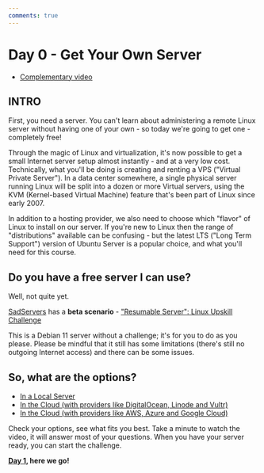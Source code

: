 ```yaml
---
comments: true
---
```

# Day 0 - Get Your Own Server

* [Complementary video](https://youtube.com/live/_-6UYOjRIVQ?feature=share)

## INTRO

First, you need a server. You can't learn about administering a remote Linux server without having one of your own - so today we're going to get one - completely free!

Through the magic of Linux and virtualization, it's now possible to get a small Internet server setup almost instantly - and at a very low cost. Technically, what you'll be doing is creating and renting a VPS  ("Virtual Private Server"). In a data center somewhere, a single physical server running Linux will be split into a dozen or more Virtual servers, using the KVM (Kernel-based Virtual Machine) feature that's been part of Linux since early 2007.

In addition to a hosting provider, we also need to choose which "flavor" of Linux to install on our server. If you're new to Linux then the range of "distributions" available can be confusing - but the latest LTS ("Long Term Support") version of Ubuntu Server is a popular choice, and what you'll need for this course.

## Do you have a free server I can use?

Well, not quite yet.

[SadServers](https://sadservers.com) has a **beta scenario** - ["Resumable Server": Linux Upskill Challenge](https://sadservers.com/scenario/luc)

This is a Debian 11 server without a challenge; it's for you to do as you please. Please be mindful that it still has some limitations (there's still no outgoing Internet access) and there can be some issues.


## So, what are the options?

* [In a Local Server](https://linuxupskillchallenge.org/00-Local-Server)
* [In the Cloud (with providers like DigitalOcean, Linode and Vultr)](https://linuxupskillchallenge.org/00-VPS-small)
* [In the Cloud (with providers like AWS, Azure and Google Cloud)](https://linuxupskillchallenge.org/00-VPS-big)

Check your options, see what fits you best. Take a minute to watch the video, it will answer most of your questions. When you have your server ready, you can start the challenge.

**[Day 1](https://linuxupskillchallenge.org/01), here we go!**
